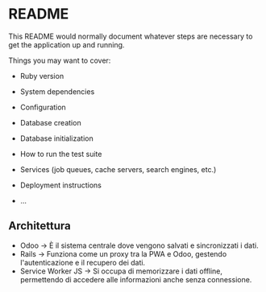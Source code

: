 # README

This README would normally document whatever steps are necessary to get the
application up and running.

Things you may want to cover:

* Ruby version

* System dependencies

* Configuration

* Database creation

* Database initialization

* How to run the test suite

* Services (job queues, cache servers, search engines, etc.)

* Deployment instructions

* ...

## Architettura

* Odoo → È il sistema centrale dove vengono salvati e sincronizzati i dati.
* Rails → Funziona come un proxy tra la PWA e Odoo, gestendo l'autenticazione e il recupero dei dati.
* Service Worker JS → Si occupa di memorizzare i dati offline, permettendo di accedere alle informazioni anche senza connessione.
